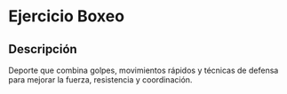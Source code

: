 # Ejercicio Boxeo

## Descripción
Deporte que combina golpes, movimientos rápidos y técnicas de defensa para mejorar la fuerza, resistencia y coordinación.